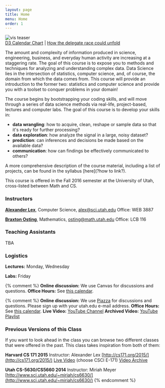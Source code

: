 ```yaml
---
layout: page
title: Home
menu: Home
order: 1
---
```


<img src="{{ site.baseurl }}/assets/i/teaser.png" alt="vis teaser" />

<div class="credits">
<a href="http://www.samselikoff.com/writings/intro-to-d3/">D3 Calendar Chart</a> | 
<a href="http://www.nytimes.com/interactive/2016/03/30/upshot/trump-clinton-delegate-calculator.html">How the delegate race could unfold</a>
</div>

The amount and complexity of information produced in science, engineering, business, and everyday human activity are increasing at a staggering rate. The goal of this course is to expose you to methods and techniques for analyzing and understanding complex data. Data Science lies in the intersection of statistics, computer science, and, of course, the domain from which the data comes from. This course will provide an introduction to the former two: statistics and computer science and provide you with a toolset to conquer problems in your domain! 

 
The course begins by bootstrapping your coding skills, and will move through a series of data science methods via 
real-life, project-based, lectures and computer labs. The goal of this course is to develop your skills in: 
 
  * **data wrangling**: how to acquire, clean, reshape or sample data so that it's ready for further processing?
  * **data exploration**: how analyze the signal in a large, noisy dataset?
  * **prediction**: can inferences and decisions be made based on the available data? 
  * **communication**: how can findings be effectively communicated to others?

A more comprehensive description of the course material, including a list of projects, can be found in the syllabus [here](?how to link?). 

This course is offered in the Fall 2016 semester at the University of Utah, cross-listed between Math and CS. 

### Instructors

**[Alexander Lex](http://alexander-lex.net)**, Computer Science, [alex@sci.utah.edu](mailto:alex@sci.utah.edu)
Office: WEB 3887

**[Braxton Osting](http://www.math.utah.edu/~osting/)**, Mathematics, [osting@math.utah.edu](osting@math.utah.edu)
Office: LCB 116

### Teaching Assistants

TBA 

### Logistics

**Lectures:** Monday, Wednesday

**Labs:** Friday

{% comment %}
**Online discussion:** We use Canvas for discussions and questions. 
**Office Hours:** See [this calendar](https://www.google.com/calendar/embed?src=fdvio7r8i82kk0vl2to5j3dd1s%40group.calendar.google.com&ctz=America/Denver).

{% comment %}
**Online discussion:** We use [Piazza](http://piazza.com/utah/fall2015/cs5630cs6630) for discussions and questions. Please sign up with your utah.edu e-mail address.
**Office Hours:** See [this calendar](https://www.google.com/calendar/embed?src=fdvio7r8i82kk0vl2to5j3dd1s%40group.calendar.google.com&ctz=America/Denver).
**Live Video:** [YouTube Channel](https://www.youtube.com/channel/UCDUS80bdunpmvWVPyFRPqFQ/live)
**Archived Video:** [YouTube Playlist](https://www.youtube.com/playlist?list=PLbuogVdPnkCqKBoObk03Aq3tgitxJXJcO)


### Previous Versions of this Class

If you want to look ahead in the class you can browse two different classes that were offered in the past. This class takes inspiration from both of them: 

**Harvard CS 171 2015**
Instructor: Alexander Lex
[http://cs171.org/2015/](http://cs171.org/2015/)
[Live Video](http://cm.dce.harvard.edu/classroom/) (choose CSCI E-171)
[Video Archive](http://cm.dce.harvard.edu/2015/02/24028/publicationListing.shtml)

**Utah CS-5630/CS5660 2014**
Instructor: Miriah Meyer
[http://www.sci.utah.edu/~miriah/cs6630/](http://www.sci.utah.edu/~miriah/cs6630/)
{% endcomment %}

